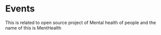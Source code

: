 # Events
This is related to open source project of Mental health of people and the name of this is MentHealth
